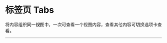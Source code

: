 # 标签页 Tabs

将内容组织同一视图中，一次可查看一个视图内容，查看其他内容可切换选项卡查看。

---

<script setup>
import TabsBasicUse from "./component/tabs-basic-use.md"
import TabsIcon from "./component/tabs-icon.md"
import TabsType from "./component/tabs-type.md"
import TabsLazyload from "./component/tabs-lazyload.md"
import TabsExtra from "./component/tabs-extra.md"
import TabsTrigger from "./component/tabs-trigger.md"
import TabsScroll from "./component/tabs-scroll.md"
import TabsApi from "./component/tabs-api.md"
import TabsTip from "./component/tabs-tip.md"
</script>

<tabs-basic-use />
<tabs-icon />
<tabs-type />
<tabs-lazyload />
<tabs-extra />
<tabs-trigger />
<tabs-scroll />
<tabs-api />
<tabs-tip />
